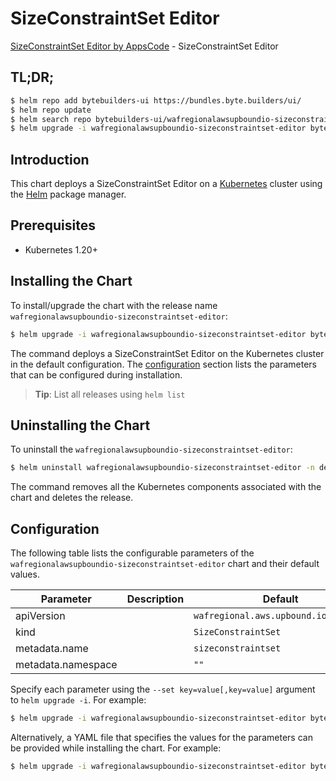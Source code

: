 # SizeConstraintSet Editor

[SizeConstraintSet Editor by AppsCode](https://byte.builders) - SizeConstraintSet Editor

## TL;DR;

```bash
$ helm repo add bytebuilders-ui https://bundles.byte.builders/ui/
$ helm repo update
$ helm search repo bytebuilders-ui/wafregionalawsupboundio-sizeconstraintset-editor --version=v0.4.18
$ helm upgrade -i wafregionalawsupboundio-sizeconstraintset-editor bytebuilders-ui/wafregionalawsupboundio-sizeconstraintset-editor -n default --create-namespace --version=v0.4.18
```

## Introduction

This chart deploys a SizeConstraintSet Editor on a [Kubernetes](http://kubernetes.io) cluster using the [Helm](https://helm.sh) package manager.

## Prerequisites

- Kubernetes 1.20+

## Installing the Chart

To install/upgrade the chart with the release name `wafregionalawsupboundio-sizeconstraintset-editor`:

```bash
$ helm upgrade -i wafregionalawsupboundio-sizeconstraintset-editor bytebuilders-ui/wafregionalawsupboundio-sizeconstraintset-editor -n default --create-namespace --version=v0.4.18
```

The command deploys a SizeConstraintSet Editor on the Kubernetes cluster in the default configuration. The [configuration](#configuration) section lists the parameters that can be configured during installation.

> **Tip**: List all releases using `helm list`

## Uninstalling the Chart

To uninstall the `wafregionalawsupboundio-sizeconstraintset-editor`:

```bash
$ helm uninstall wafregionalawsupboundio-sizeconstraintset-editor -n default
```

The command removes all the Kubernetes components associated with the chart and deletes the release.

## Configuration

The following table lists the configurable parameters of the `wafregionalawsupboundio-sizeconstraintset-editor` chart and their default values.

|     Parameter      | Description |                     Default                     |
|--------------------|-------------|-------------------------------------------------|
| apiVersion         |             | <code>wafregional.aws.upbound.io/v1beta1</code> |
| kind               |             | <code>SizeConstraintSet</code>                  |
| metadata.name      |             | <code>sizeconstraintset</code>                  |
| metadata.namespace |             | <code>""</code>                                 |


Specify each parameter using the `--set key=value[,key=value]` argument to `helm upgrade -i`. For example:

```bash
$ helm upgrade -i wafregionalawsupboundio-sizeconstraintset-editor bytebuilders-ui/wafregionalawsupboundio-sizeconstraintset-editor -n default --create-namespace --version=v0.4.18 --set apiVersion=wafregional.aws.upbound.io/v1beta1
```

Alternatively, a YAML file that specifies the values for the parameters can be provided while
installing the chart. For example:

```bash
$ helm upgrade -i wafregionalawsupboundio-sizeconstraintset-editor bytebuilders-ui/wafregionalawsupboundio-sizeconstraintset-editor -n default --create-namespace --version=v0.4.18 --values values.yaml
```
